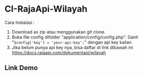 # CI-RajaApi-Wilayah

Cara Instalasi :
1. Download as zip atau menggunakan git clone.
2. Buka file config difolder "application/config/config.php". Ganti "```$config['key'] = 'your-api-key';```" dengan api key kalian.
3. Jika belum punya api key nya, bisa daftar di link dibawah ini
https://docs.rajaapi.com/dokumentasi/wilayah

## Link Demo
